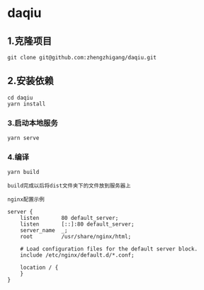 # daqiu

## 1.克隆项目
```
git clone git@github.com:zhengzhigang/daqiu.git
```
## 2.安装依赖
```
cd daqiu
yarn install
```

### 3.启动本地服务
```
yarn serve
```

### 4.编译
```
yarn build
```
```
build完成以后将dist文件夹下的文件放到服务器上

nginx配置示例

server {
    listen       80 default_server;
    listen       [::]:80 default_server;
    server_name  _;
    root         /usr/share/nginx/html;

    # Load configuration files for the default server block.
    include /etc/nginx/default.d/*.conf;

    location / {
    }
}
```
